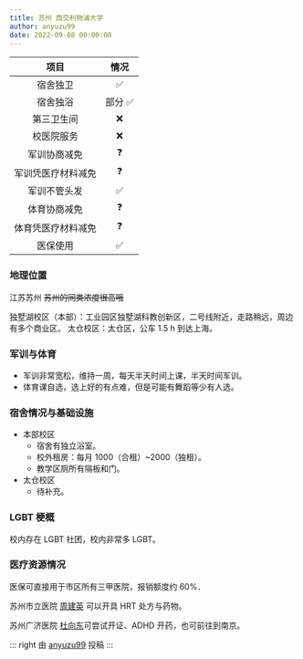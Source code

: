 ```yaml
---
title: 苏州 西交利物浦大学
author: anyuzu99
date: 2022-09-08 00:00:00
---
```


|项目|情况|
|:---:|:---:|
|宿舍独卫| ✅|
|宿舍独浴|部分 ✅|
|第三卫生间|❌|
|校医院服务|❌|
|军训协商减免|❓|
|军训凭医疗材料减免|❓|
|军训不管头发|✅|
|体育协商减免|❓|
|体育凭医疗材料减免|❓|
|医保使用|✅|

### 地理位置

江苏苏州 ~~苏州的同类浓度很高哦~~

独墅湖校区（本部）：工业园区独墅湖科教创新区，二号线附近，走路稍远，周边有多个商业区。
太仓校区：太仓区，公车 1.5 h 到达上海。

### 军训与体育

- 军训非常宽松，维持一周，每天半天时间上课，半天时间军训。
- 体育课自选，选上好的有点难，但是可能有舞蹈等少有人选。

### 宿舍情况与基础设施

- 本部校区
	- 宿舍有独立浴室。
	- 校外租房：每月 1000（合租）~2000（独租）。
	- 教学区厕所有隔板和门。
- 太仓校区
	- 待补充。

### LGBT 梗概

校内存在 LGBT 社团，校内非常多 LGBT。

### 医疗资源情况

医保可直接用于市区所有三甲医院，报销额度约 60%．

苏州市立医院 [周建英](https://mtf.wiki/zh-cn/docs/hrt/zhou-jianying/) 可以开具 HRT 处方与药物。

苏州广济医院 [杜向东](https://mtf.wiki/zh-cn/docs/psyco/jiangsu/du-xiangdong/)可尝试开证、ADHD 开药，也可前往到南京。

::: right
由 [anyuzu99](https://github.com/anyuzu99) 投稿
:::
